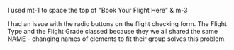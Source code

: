 I used mt-1 to space the top of "Book Your Flight Here" & m-3

I had an issue with the radio buttons on the flight checking form. The Flight Type and the Flight Grade classed because they we all shared the same NAME - changing names of elements to fit their group solves this problem.